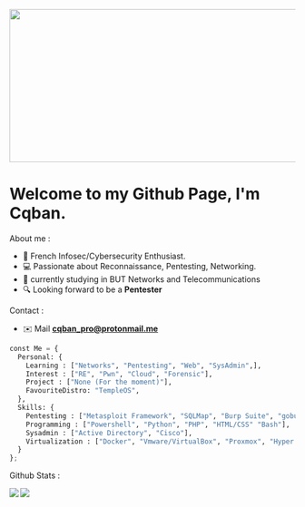 
<img src="https://i.ibb.co/hCkwG8K/ezgif-5-e055743c0e.gif" width="850" height="270" align="center"></img>

# Welcome to my Github Page, I'm Cqban.

About me :
- 🚩 French Infosec/Cybersecurity Enthusiast.
- 💻 Passionate about Reconnaissance, Pentesting, Networking.
- 📖 currently studying in BUT Networks and Telecommunications 
- 🔍 Looking forward to be a <strong>Pentester</strong>

Contact :
- ✉️ Mail **cqban_pro@protonmail.me**

```py
const Me = {
  Personal: {
    Learning : ["Networks", "Pentesting", "Web", "SysAdmin",],
    Interest : ["RE", "Pwn", "Cloud", "Forensic"],
    Project : ["None (For the moment)"],
    FavouriteDistro: "TempleOS",
  },
  Skills: {
    Pentesting : ["Metasploit Framework", "SQLMap", "Burp Suite", "gobuster", "and more ..."],
    Programming : ["Powershell", "Python", "PHP", "HTML/CSS" "Bash"],
    Sysadmin : ["Active Directory", "Cisco"],
    Virtualization : ["Docker", "Vmware/VirtualBox", "Proxmox", "Hyper V"],
  }
};
```
Github Stats :

<img align="left" src="https://github-readme-stats.vercel.app/api?username=Cqban&show_icons=true&theme=github_dark"/>
<img align="left" src="https://komarev.com/ghpvc/?username=Cqban&color=green"/>
